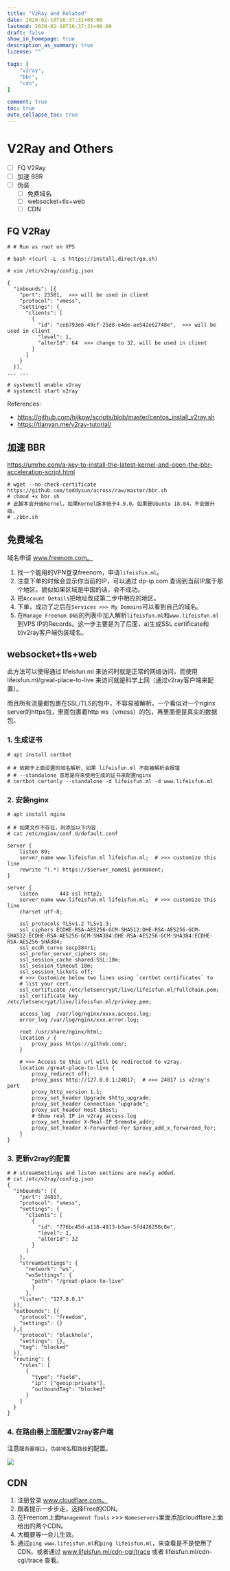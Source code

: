 ```yaml
---
title: "V2Ray and Related"
date: 2020-02-10T16:37:31+08:00
lastmod: 2020-02-10T16:37:31+08:00
draft: false
show_in_homepage: true
description_as_summary: true
license: ""

tags: [
    "v2ray",
    "bbr",
    "cdn",
]

comment: true
toc: true
auto_collapse_toc: true
---
```

# V2Ray and Others

- [ ] FQ V2Ray
- [ ] 加速 BBR
- [ ] 伪装
    - [ ] 免费域名
    - [ ] websocket+tls+web
    - [ ] CDN

## FQ V2Ray

```console
# # Run as root on VPS

# bash <(curl -L -s https://install.direct/go.sh)

# vim /etc/v2ray/config.json

{
  "inbounds": [{
    "port": 23581,  >>> will be used in client
    "protocol": "vmess",
    "settings": {
      "clients": [
        {
          "id": "ceb793e6-49cf-25d8-e4de-ae542e62748e",  >>> will be used in client
          "level": 1, 
          "alterId": 64  >>> change to 32, will be used in client
        }
      ]
    }
  }],
... ...

# systemctl enable v2ray
# systemctl start v2ray
```

References:
- https://github.com/hijkpw/scripts/blob/master/centos_install_v2ray.sh
- https://tlanyan.me/v2ray-tutorial/

## 加速 BBR

https://umrhe.com/a-key-to-install-the-latest-kernel-and-open-the-bbr-acceleration-script.html

```console
# wget --no-check-certificate https://github.com/teddysun/across/raw/master/bbr.sh
# chmod +x bbr.sh
# 此脚本会升级Kernel，如果Kernel版本低于4.9.0。如果是Ubuntu 18.04，不会做升级。
# ./bbr.sh
```


## 免费域名

域名申请 www.freenom.com。

1. 找一个能用的VPN登录freenom，申请`lifeisfun.ml`。
2. 注意下单的时候会显示你当前的IP，可以通过 dp-ip.com 查询到当前IP属于那个地区。貌似如果区域是中国的话，会不成功。
3. 把`Account Details`把地址改成第二步中相应的地区。
4. 下单，成功了之后在`Services >>> My Domains`可以看到自己的域名。
5. 在`Manage Freenom DNS`的列表中加入解析`lifeisfun.ml`和`www.lifeisfun.ml`到VPS IP的Records。这一步主要是为了后面，a)生成SSL certificate和b)v2ray客户端伪装域名。


## websocket+tls+web

此方法可以使得通过 lifeisfun.ml 来访问时就是正常的网络访问，而使用 lifeisfun.ml/great-place-to-live 来访问就是科学上网（通过v2ray客户端来配置）。

而且所有流量都包裹在SSL/TLS的包中，不容易被解析。一个看似对一个nginx server的https包，里面包裹着http ws（vmess）的包，再里面便是真实的数据包。

### 1. 生成证书
```console
# apt install certbot

# # 依赖于上面设置的域名解析，如果 lifeisfun.ml 不能被解析会报错
# # --standalone 意思是将来使用生成的证书来配置nginx
# certbot certonly --standalone -d lifeisfun.ml -d www.lifeisfun.ml
```

### 2. 安装nginx
```console
# apt install nginx

# # 如果文件不存在，则添加以下内容
# cat /etc/nginx/conf.d/default.conf

server {
    listen 80;
    server_name www.lifeisfun.ml lifeisfun.ml;  # >>> customize this line 
    rewrite ^(.*) https://$server_name$1 permanent;
}

server {
    listen       443 ssl http2;
    server_name www.lifeisfun.ml lifeisfun.ml;  # >>> customize this line
    charset utf-8;

    ssl_protocols TLSv1.2 TLSv1.3;
    ssl_ciphers ECDHE-RSA-AES256-GCM-SHA512:DHE-RSA-AES256-GCM-SHA512:ECDHE-RSA-AES256-GCM-SHA384:DHE-RSA-AES256-GCM-SHA384:ECDHE-RSA-AES256-SHA384;
    ssl_ecdh_curve secp384r1;
    ssl_prefer_server_ciphers on;
    ssl_session_cache shared:SSL:10m;
    ssl_session_timeout 10m;
    ssl_session_tickets off;
    # >>> Customize below two lines using `certbot certificates` to
    # list your cert. 
    ssl_certificate /etc/letsencrypt/live/lifeisfun.ml/fullchain.pem;  
    ssl_certificate_key /etc/letsencrypt/live/lifeisfun.ml/privkey.pem;

    access_log  /var/log/nginx/xxxx.access.log;
    error_log /var/log/nginx/xxx.error.log;

    root /usr/share/nginx/html;
    location / {
        proxy_pass https://github.com/;
    }

    # >>> Access to this url will be redirected to v2ray.
    location /great-place-to-live {
        proxy_redirect off;
        proxy_pass http://127.0.0.1:24817;  # >>> 24817 is v2ray's port
        proxy_http_version 1.1;
        proxy_set_header Upgrade $http_upgrade;
        proxy_set_header Connection "upgrade";
        proxy_set_header Host $host;
        # Show real IP in v2ray access.log
        proxy_set_header X-Real-IP $remote_addr;
        proxy_set_header X-Forwarded-For $proxy_add_x_forwarded_for;
    }
}
```

### 3. 更新v2ray的配置
```console
# # streamSettings and listen sections are newly added.
# cat /etc/v2ray/config.json
{
  "inbounds": [{
    "port": 24817,
    "protocol": "vmess",
    "settings": {
      "clients": [
        {
          "id": "776bc45d-a118-4913-b3ae-5fd426258c8e",
          "level": 1,
          "alterId": 32
        }
      ]
    },
    "streamSettings": {
      "network": "ws",
      "wsSettings": {
        "path": "/great-place-to-live"
        }
      },
    "listen": "127.0.0.1"
  }],
  "outbounds": [{
    "protocol": "freedom",
    "settings": {}
  },{
    "protocol": "blackhole",
    "settings": {},
    "tag": "blocked"
  }],
  "routing": {
    "rules": [
      {
        "type": "field",
        "ip": ["geoip:private"],
        "outboundTag": "blocked"
      }
    ]
  }
}
```

### 4. 在路由器上面配置V2ray客户端

注意`服务器端口`，`伪装域名`和`路径`的配置。

![](/images/v2ray-router-client.png) 

## CDN

1. 注册登录 www.cloudflare.com。
2. 跟着提示一步步走，选择Free的CDN。
3. 在Freenom上面`Management Tools` >>> `Nameservers`里面添加cloudflare上面给出的两个CDN。
4. 大概要等一会儿生效。
5. 通过`ping www.lifeisfun.ml`和`ping lifeisfun.ml`，来查看是不是使用了CDN。或者通过 www.lifeisfun.ml/cdn-cgi/trace 或者 lifeisfun.ml/cdn-cgi/trace 查看。

